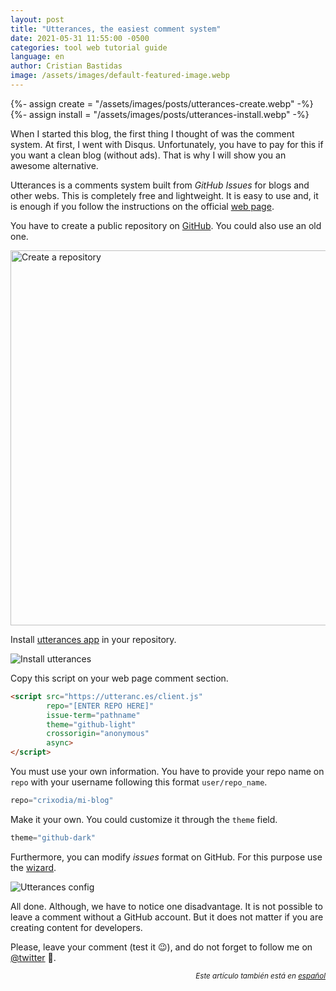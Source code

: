 ```yaml
---
layout: post
title: "Utterances, the easiest comment system"
date: 2021-05-31 11:55:00 -0500
categories: tool web tutorial guide
language: en
author: Cristian Bastidas
image: /assets/images/default-featured-image.webp
---
```

{%- assign create = "/assets/images/posts/utterances-create.webp" -%}
{%- assign install = "/assets/images/posts/utterances-install.webp" -%}

When I started this blog, the first thing I thought of was the comment system. At first, I went with Disqus. Unfortunately, you have to pay for this if you want a clean blog (without ads). That is why I will show you an awesome alternative.

Utterances is a comments system built from *GitHub Issues* for blogs and other webs. This is completely free and lightweight. It is easy to use and, it is enough if you follow the instructions on the official [web page](https://utteranc.es/).

You have to create a public repository on [GitHub](https://github.com). You could also use an old one.

<img src="{{- create | relative_url -}}" alt="Create a repository" width="600px" style="display:block; margin-left: auto; margin-right:auto;">

Install [utterances app](https://github.com/apps/utterances) in your repository.

<img src="{{- install | relative_url -}}" alt="Install utterances" width="auto" style="display:block; margin-left: auto; margin-right:auto;">

Copy this script on your web page comment section.

```html
<script src="https://utteranc.es/client.js"
        repo="[ENTER REPO HERE]"
        issue-term="pathname"
        theme="github-light"
        crossorigin="anonymous"
        async>
</script>
```

You must use your own information. You have to provide your repo name on `repo` with your username following this format `user/repo_name`.

```javascript
repo="crixodia/mi-blog"
```
Make it your own. You could customize it through the `theme` field.

```javascript
theme="github-dark"
```

Furthermore, you can modify *issues* format on GitHub. For this purpose use the [wizard](https://utteranc.es/).

<img src="https://i.imgur.com/LJz21uP.gif" alt="Utterances config" width="auto" style="display:block; margin-left: auto; margin-right:auto;">

All done. Although, we have to notice one disadvantage. It is not possible to leave a comment without a GitHub account. But it does not matter if you are creating content for developers.

Please, leave your comment (test it 😉), and do not forget to follow me on [@twitter](htpps://twitter.com/crixodia) 🧐.

<div style="margin-left: auto; text-align:right;">
<i><small>
Este artículo también está en <a href="{{ site.baseurl }}{% link _posts/2021-04-30-utterances-guide.markdown %}">español</a>
</small></i>
</div>